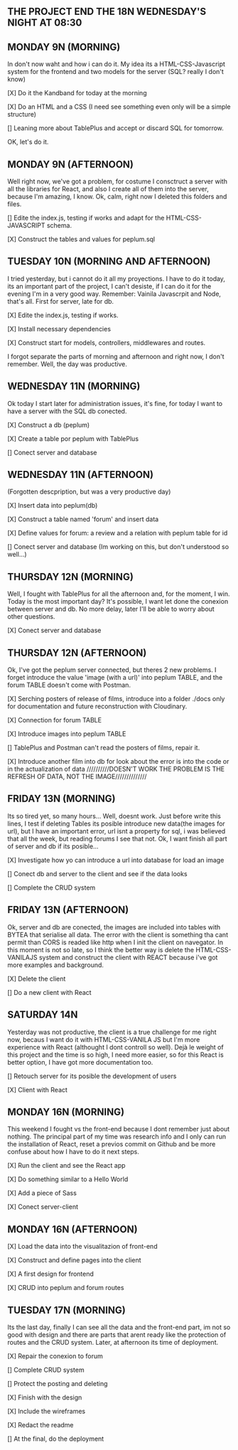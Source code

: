 ## THE PROJECT END THE 18N WEDNESDAY'S NIGHT AT 08:30

## MONDAY 9N (MORNING)

In don't now waht and how i can do it. My idea its a HTML-CSS-Javascript system for the frontend and two models for the server (SQL? really I don't know)

[X] Do it the Kandband for today at the morning

[X] Do an HTML and a CSS (I need see something even only will be a simple structure)

[] Leaning more about TablePlus and accept or discard SQL for tomorrow.

OK, let's do it.

## MONDAY 9N (AFTERNOON)

Well right now, we've got a problem, for costume I consctruct a server with all the libraries for React, and also I create all of them into the server, because I'm amazing, I know. Ok, calm, right now I deleted this folders and files.

[] Edite the index.js, testing if works and adapt for the HTML-CSS-JAVASCRIPT schema.

[X] Construct the tables and values for peplum.sql

## TUESDAY 10N (MORNING AND AFTERNOON)

I tried yesterday, but i cannot do it all my proyections. I have to do it today, its an important part of the project, I can't desiste, if I can do it for the evening I'm in a very good way. Remember: Vainila Javascrpit and Node, that's all. First for server, late for db.

[X] Edite the index.js, testing if works.

[X] Install necessary dependencies

[X] Construct start for models, controllers, middlewares and routes.

I forgot separate the parts of morning and afternoon and right now, I don't remember. Well, the day was productive.

## WEDNESDAY 11N (MORNING)

Ok today I start later for administration issues, it's fine, for today I want to have a server with the SQL db conected.

[X] Construct a db (peplum)

[X] Create a table por peplum with TablePlus

[] Conect server and database

## WEDNESDAY 11N (AFTERNOON)

(Forgotten descpription, but was a very productive day)

[X] Insert data into peplum(db)

[X] Construct a table named 'forum' and insert data

[X] Define values for forum: a review and a relation with peplum table for id

[] Conect server and database (Im working on this, but don't understood so well...)

## THURSDAY 12N (MORNING)

Well, I fought with TablePlus for all the afternoon and, for the moment, I win. Today is the most important day? It's possible, I want let done the conexion between server and db. No more delay, later I'll be able to worry about other questions.

[X] Conect server and database

## THURSDAY 12N (AFTERNOON)

Ok, I've got the peplum server connected, but theres 2 new problems. I forget introduce the value 'image (with a url)' into peplum TABLE, and the forum TABLE doesn't come with Postman.

[X] Serching posters of release of films, introduce into a folder ./docs only for documentation and future reconstruction with Cloudinary.

[X] Connection for forum TABLE

[X] Introduce images into peplum TABLE

[] TablePlus and Postman can't read the posters of films, repair it.

[X] Introduce another film into db for look about the error is into the code or in the actualization of data
//////////DOESN'T WORK THE PROBLEM IS THE REFRESH OF DATA, NOT THE IMAGE//////////////

## FRIDAY 13N (MORNING)

Its so tired yet, so many hours... Well, doesnt work. Just before write this lines, I test if deleting Tables its posible introduce new data(the images for url), but I have an important error, url isnt a property for sql, i was believed that all the week, but reading forums I see that not. Ok, I want finish all part of server and db if its posible...

[X] Investigate how yo can introduce a url into database for load an image

[] Conect db and server to the client and see if the data looks

[] Complete the CRUD system

## FRIDAY 13N (AFTERNOON)

Ok, server and db are conected, the images are included into tables with BYTEA that serialise all data. The error with the client is something tha cant permit than CORS is readed like http when I init the client on navegator. In this moment is not so late, so I think the better way is delete the HTML-CSS-VANILAJS system and construct the client with REACT because i've got more examples and background.

[X] Delete the client

[] Do a new client with React

## SATURDAY 14N

Yesterday was not productive, the client is a true challenge for me right now, becaus I want do it with HTML-CSS-VANILA JS but I'm more experience with React (althought I dont controll so well). Dejà le weight of this project and the time is so high, I need more easier, so for this React is better option, I have got more documentation too.

[] Retouch server for its posible the development of users

[X] Client with React

## MONDAY 16N (MORNING)

This weekend I fought vs the front-end because I dont remember just about nothing. The principal part of my time was research info and I only can run the installation of React, reset a previos commit on Github and be more confuse about how I have to do it next steps.

[X] Run the client and see the React app

[X] Do something similar to a Hello World

[X] Add a piece of Sass

[X] Conect server-client

## MONDAY 16N (AFTERNOON)

[X] Load the data into the visualitazion of front-end

[X] Construct and define pages into the client

[X] A first design for frontend

[X] CRUD into peplum and forum routes

## TUESDAY 17N (MORNING)

Its the last day, finally I can see all the data and the front-end part, im not so good with design and there are parts that arent ready like the protection of routes and the CRUD system. Later, at afternoon its time of deployment.

[X] Repair the conexion to forum

[] Complete CRUD system

[] Protect the posting and deleting

[X] Finish with the design

[X] Include the wireframes

[X] Redact the readme

[] At the final, do the deployment
